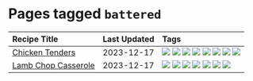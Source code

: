 # Pages tagged `battered`

|Recipe Title|Last Updated|Tags
|:---|:---|:---|
|[Chicken Tenders](../recipes/chickentenders.md)|2023-12-17|[![](https://img.shields.io/badge/tag-airfryer-427cd)](../tags/airfryer.md) [![](https://img.shields.io/badge/tag-amazing-c6d429)](../tags/amazing.md) [![](https://img.shields.io/badge/tag-battered-2b6571)](../tags/battered.md) [![](https://img.shields.io/badge/tag-chicken-cb29b)](../tags/chicken.md) [![](https://img.shields.io/badge/tag-crumbed-1fc54)](../tags/crumbed.md) [![](https://img.shields.io/badge/tag-messy-da139a)](../tags/messy.md) [![](https://img.shields.io/badge/tag-mine-32613c)](../tags/mine.md) [![](https://img.shields.io/badge/tag-sides-ad1215)](../tags/sides.md)|
|[Lamb Chop Casserole](../recipes/lambchopcasserole.md)|2023-12-17|[![](https://img.shields.io/badge/tag-aussie-208450)](../tags/aussie.md) [![](https://img.shields.io/badge/tag-baked-062ab)](../tags/baked.md) [![](https://img.shields.io/badge/tag-battered-2b6571)](../tags/battered.md) [![](https://img.shields.io/badge/tag-casserole-9acea8)](../tags/casserole.md) [![](https://img.shields.io/badge/tag-family-9fef19)](../tags/family.md) [![](https://img.shields.io/badge/tag-fried-d4602a)](../tags/fried.md) [![](https://img.shields.io/badge/tag-lamb-8344b1)](../tags/lamb.md)|